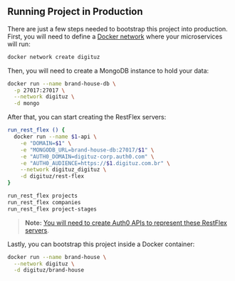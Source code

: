 ## Running Project in Production

There are just a few steps needed to bootstrap this project into production. First, you will need to define a [Docker network](https://docs.docker.com/network/bridge/#connect-a-container-to-a-user-defined-bridge) where your microservices will run:

```bash
docker network create digituz
```

Then, you will need to create a MongoDB instance to hold your data:

```bash
docker run --name brand-house-db \
  -p 27017:27017 \
  --network digituz \
  -d mongo
```

After that, you can start creating the RestFlex servers:

```bash
run_rest_flex () {
  docker run --name $1-api \
    -e "DOMAIN=$1" \
    -e "MONGODB_URL=brand-house-db:27017/$1" \
    -e "AUTH0_DOMAIN=digituz-corp.auth0.com" \
    -e "AUTH0_AUDIENCE=https://$1.digituz.com.br" \
    --network digituz_digituz \
    -d digituz/rest-flex
}

run_rest_flex projects
run_rest_flex companies
run_rest_flex project-stages
```

> **Note:** [You will need to create Auth0 APIs to represent these RestFlex servers](./create-entity.md).

Lastly, you can bootstrap this project inside a Docker container:

```bash
docker run --name brand-house \
  --network digituz \
  -d digituz/brand-house
```
